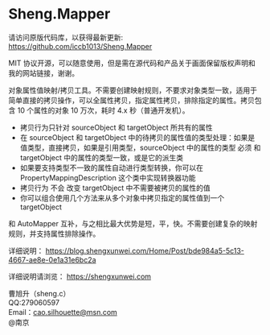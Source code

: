# Sheng.Mapper

请访问原版代码库，以获得最新更新: https://github.com/iccb1013/Sheng.Mapper

MIT 协议开源，可以随意使用，但是需在源代码和产品关于画面保留版权声明和我的网站链接，谢谢。

对象属性值映射/拷贝工具。不需要创建映射规则，不要求对象类型一致，适用于简单直接的拷贝操作，可以全属性拷贝，指定属性拷贝，排除指定的属性。拷贝包含 10 个属性的对象 10 万次，耗时 4.x 秒（普通开发机）。

+ 拷贝行为只针对 sourceObject 和 targetObject 所共有的属性
+ 在 sourceObject 和 targetObject 中的待拷贝的属性值的类型处理：如果是值类型，直接拷贝，如果是引用类型，sourceObject 中的属性的类型 必须 和 targetObject 中的属性的类型一致，或是它的派生类
+ 如果要支持类型不一致的属性自动进行类型转换，你可以在 PropertyMappingDescription 这个类中实现转换器功能
+ 拷贝行为 不会 改变 targetObject 中不需要被拷贝的属性的值
+ 你可以组合使用几个方法来从多个对象中拷贝指定的属性值到一个 targetObject

和 AutoMapper 互补，与之相比最大优势是短，平，快。不需要创建复杂的映射规则，并支持属性排除操作。

详细说明：
https://blog.shengxunwei.com/Home/Post/bde984a5-5c13-4667-ae8e-0e1a31e6bc2a

详细说明请浏览：
https://shengxunwei.com

曹旭升（sheng.c）  
QQ:279060597  
Email：cao.silhouette@msn.com  
@南京 



